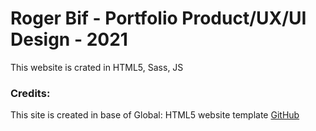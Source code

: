 # Roger Bif - Portfolio Product/UX/UI Design - 2021

This website is crated in HTML5, Sass, JS

### Credits:
This site is created in base of Global: HTML5 website template
[GitHub](https://github.com/BuckyMaler)

